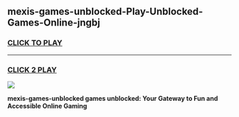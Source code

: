 
## mexis-games-unblocked-Play-Unblocked-Games-Online-jngbj
<h3>
<a href="https://premium76.site?title=mexis-games-unblocked&ref=25A">CLICK TO PLAY</a></h3>
<hr>

<h3>
<a href="https://premium76.site?title=mexis-games-unblocked&ref=25A">CLICK 2 PLAY</a>
  
</h3>

<a href="https://premium76.site?title=mexis-games-unblocked&ref=25A"><img src="https://clearcache.store/games.png"></a>


**mexis-games-unblocked games unblocked: Your Gateway to Fun and Accessible Online Gaming**
